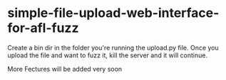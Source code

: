 # simple-file-upload-web-interface-for-afl-fuzz
Create a bin dir in the folder you're running the upload.py file.
Once you upload the file and want to fuzz it, kill the server and it will continue.

More Fectures will be added very soon
